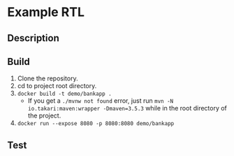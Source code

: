 # Example RTL

## Description
## Build
1) Clone the repository.
2) cd to project root directory.
3) `docker build -t demo/bankapp .`
      * If you get a `./mvnw not found` error, just run `mvn -N io.takari:maven:wrapper -Dmaven=3.5.3` while in the root directory of the project.
4) `docker run --expose 8080 -p 8080:8080 demo/bankapp`

## Test 
